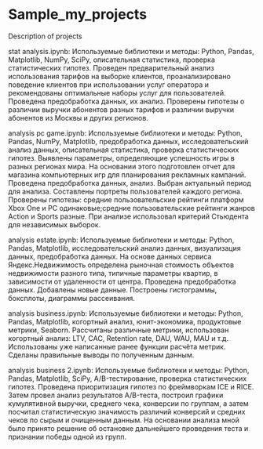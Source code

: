 # Sample_my_projects
Description of projects

stat analysis.ipynb: Используемые библиотеки и методы: Python, Pandas, Matplotlib, NumPy, SciPy, описательная статистика, проверка статистических гипотез.
Проведен предварительный анализ использования тарифов на выборке клиентов, проанализировано поведение клиентов при использовании услуг оператора и
рекомендованы оптимальные наборы услуг для пользователей. Проведена предобработка данных, их анализ. Проверены гипотезы о различии выручки абонентов разных тарифов и
различии выручки абонентов из Москвы и других регионов.

analysis pc game.ipynb: Используемые библиотеки и методы: Python, Pandas, NumPy, Matplotlib, предобработка данных, исследовательский анализ данных, описательная статистика, проверка статистических гипотез.
Выявлены параметры, определяющие успешность игры в разных регионах мира. На основании этого подготовлен отчет для магазина компьютерных игр для планирования
рекламных кампаний. Проведена предобработка данных, анализ.  Выбран актуальный период для анализа. Составлены портреты пользователей каждого региона. Проверены
гипотезы: средние пользовательские рейтинги платформ Xbox One и PC одинаковые;средние пользовательские рейтинги жанров Action и Sports разные. При анализе использовал критерий Стьюдента для независимых выборок.

analysis estate.ipynb: Используемые библиотеки и методы: Python, Pandas, Matplotlib, исследовательский анализ данных, визуализация данных, предобработка данных.
На основе данных сервиса Яндекс.Недвижимость определена рыночная стоимость объектов недвижимости разного типа, типичные параметры квартир, в зависимости от удаленности от центра. Проведена предобработка данных. Добавлены новые данные. Построены гистограммы, боксплоты, диаграммы рассеивания.

analysis business.ipynb:  Используемые библиотеки и методы: Python, Pandas, Matplotlib, когортный анализ, юнит-экономика, продуктовые метрики, Seaborn.
Рассчитаны различные метрики, использован когортный анализ: LTV, CAC, Retention rate, DAU, WAU, MAU и т.д. Использованы уже написанные ранее функции расчёта метрик. Сделаны правильные выводы по полученным данным.

analysis business 2.ipynb: Используемые библиотеки и методы: Python, Pandas, Matplotlib, SciPy, A/B-тестирование, проверка статистических гипотез.
Проведена приоритизация гипотез по фреймворкам ICE и RICE. Затем провел анализ результатов A/B-теста, построил графики кумулятивной выручки, среднего чека,
конверсии по группам, а затем посчитал статистическую значимость различий конверсий и средних чеков по сырым и очищенным данным. На основании анализа мной было
принято решение об остановке дальнейшего проведения теста и признании победы одной из групп.
